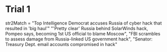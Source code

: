 # Trial 1
str2Match = "Top Intelligence Democrat accuses Russia of cyber hack that resulted in 'big haul'"
        "'Pretty clear' Russia behind SolarWinds hack, Pompeo says, becoming 1st US official to blame Moscow",
        "FBI scrambles to assess damage from Russia-linked US government hack",
        "Senator: Treasury Dept. email accounts compromised in hack"